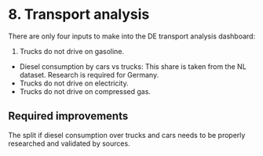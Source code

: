 # 8. Transport analysis

There are only four inputs to make into the DE transport analysis dashboard:

1. Trucks do not drive on gasoline.
* Diesel consumption by cars vs trucks: This share is taken from the NL dataset. Research is required for Germany.
* Trucks do not drive on electricity.
* Trucks do not drive on compressed gas.


## Required improvements

The split if diesel consumption over trucks and cars needs to be properly researched and validated by sources.